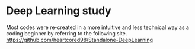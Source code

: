 # Deep Learning study
Most codes were re-created in a more intuitive and less technical way as a coding beginner by referring to the following site.
https://github.com/heartcored98/Standalone-DeepLearning
